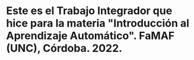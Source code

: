 # Este es el Trabajo Integrador que hice para la materia "Introducción al Aprendizaje Automático". FaMAF (UNC), Córdoba. 2022.
